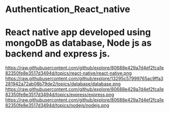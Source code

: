 # Authentication_React_native
# React native app developed using mongoDB as database, Node js as backend and express js.

https://raw.githubusercontent.com/github/explore/80688e429a7d4ef2fca1e82350fe8e3517d3494d/topics/react-native/react-native.png
https://raw.githubusercontent.com/github/explore/13295c57999765ac9ffa3281942a72ab08b79de2/topics/database/database.png
https://raw.githubusercontent.com/github/explore/80688e429a7d4ef2fca1e82350fe8e3517d3494d/topics/express/express.png
https://raw.githubusercontent.com/github/explore/80688e429a7d4ef2fca1e82350fe8e3517d3494d/topics/nodejs/nodejs.png
